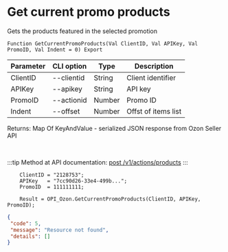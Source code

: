 ﻿---
sidebar_position: 3
---

# Get current promo products
 Gets the products featured in the selected promotion



`Function GetCurrentPromoProducts(Val ClientID, Val APIKey, Val PromoID, Val Indent = 0) Export`

  | Parameter | CLI option | Type | Description |
  |-|-|-|-|
  | ClientID | --clientid | String | Client identifier |
  | APIKey | --apikey | String | API key |
  | PromoID | --actionid | Number | Promo ID |
  | Indent | --offset | Number | Offst of items list |

  
  Returns:  Map Of KeyAndValue - serialized JSON response from Ozon Seller API

<br/>

:::tip
Method at API documentation: [post /v1/actions/products](https://docs.ozon.ru/api/seller/#operation/PromosProducts)
:::
<br/>


```bsl title="Code example"
    ClientID = "2128753";
    APIKey   = "7cc90d26-33e4-499b...";
    PromoID  = 111111111;

    Result = OPI_Ozon.GetCurrentPromoProducts(ClientID, APIKey, PromoID);
```
 



```json title="Result"
{
 "code": 5,
 "message": "Resource not found",
 "details": []
}
```
